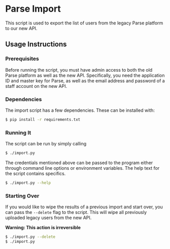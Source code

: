 # Parse Import

This script is used to export the list of users from the legacy Parse platform to our new API.


## Usage Instructions

### Prerequisites

Before running the script, you must have admin access to both the old Parse platform as well as the new API. Specifically, you need the application ID and master key for Parse, as well as the email address and password of a staff account on the new API.

### Dependencies

The import script has a few dependencies. These can be installed with:

```bash
$ pip install -r requirements.txt
```

### Running It

The script can be run by simply calling

```bash
$ ./import.py
```

The credentials mentioned above can be passed to the program either through command line options or environment variables. The help text for the script contains specifics.

```bash
$ ./import.py --help
```

### Starting Over

If you would like to wipe the results of a previous import and start over, you can pass the `--delete` flag to the script. This will wipe all previously uploaded legacy users from the new API.

**Warning: This action is irreversible**

```bash
$ ./import.py --delete
$ ./import.py
```
